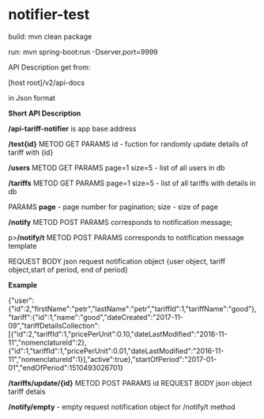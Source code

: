 # notifier-test

build: mvn clean package

run: mvn spring-boot:run -Dserver.port=9999

API Description get from:

[host root]/v2/api-docs
  
  in Json format

<p><b>Short API Description</b></p>
                   <p><b>/api-tariff-notifier</b>  is app base address</p>
              <p><b>/test{id}</b> METOD GET PARAMS id - fuction for randomly update details of tariff with {id}
                    <p><b>/users</b> METOD GET  PARAMS page=1 size=5 -  list of all users in db</p>
                  <p><b>/tariffs</b> METOD GET  PARAMS page=1 size=5 -  list of all tariffs with details in db</p>
                   <p>PARAMS <b>page</b> - page number for pagination; size - size of page</p>
                   <p><b>/notify</b> METOD POST  PARAMS  corresponds to notification message; </p>
                   p><b>/notify/t</b> METOD POST  PARAMS  corresponds to notification message template </p>
                    <p>REQUEST BODY json request notification object {user object, tariff object,start of period, end of period} </p>
                    <p><b>Example</b></p>
                    <p>{"user":{"id":2,"firstName":"petr","lastName":"petr","tariffId":1,"tariffName":"good"},"tariff":{"id":1,"name":"good","dateCreated":"2017-11-09","tariffDetailsCollection":[{"id":2,"tariffId":1,"pricePerUnit":0.10,"dateLastModified":"2016-11-11","nomenclatureId":2},{"id":1,"tariffId":1,"pricePerUnit":0.01,"dateLastModified":"2016-11-11","nomenclatureId":1}],"active":true},"startOfPeriod":"2017-01-01","endOfPeriod":1510493026701}</p>
                   <p><b>/tariffs/update/{id}</b> METOD POST PARAMS id REQUEST BODY json object tariff detais</p>
                   <p><b>/notify/empty</b> - empty request notification object for /notify/t method</p>
